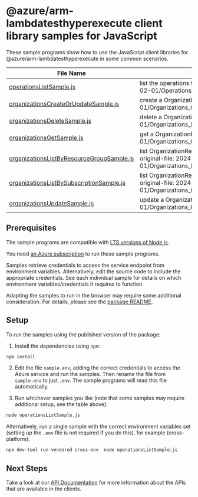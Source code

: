 # @azure/arm-lambdatesthyperexecute client library samples for JavaScript

These sample programs show how to use the JavaScript client libraries for @azure/arm-lambdatesthyperexecute in some common scenarios.

| **File Name**                                                                       | **Description**                                                                                                                            |
| ----------------------------------------------------------------------------------- | ------------------------------------------------------------------------------------------------------------------------------------------ |
| [operationsListSample.js][operationslistsample]                                     | list the operations for the provider x-ms-original-file: 2024-02-01/Operations_List_MaximumSet_Gen.json                                    |
| [organizationsCreateOrUpdateSample.js][organizationscreateorupdatesample]           | create a OrganizationResource x-ms-original-file: 2024-02-01/Organizations_CreateOrUpdate_MaximumSet_Gen.json                              |
| [organizationsDeleteSample.js][organizationsdeletesample]                           | delete a OrganizationResource x-ms-original-file: 2024-02-01/Organizations_Delete_MaximumSet_Gen.json                                      |
| [organizationsGetSample.js][organizationsgetsample]                                 | get a OrganizationResource x-ms-original-file: 2024-02-01/Organizations_Get_MaximumSet_Gen.json                                            |
| [organizationsListByResourceGroupSample.js][organizationslistbyresourcegroupsample] | list OrganizationResource resources by resource group x-ms-original-file: 2024-02-01/Organizations_ListByResourceGroup_MaximumSet_Gen.json |
| [organizationsListBySubscriptionSample.js][organizationslistbysubscriptionsample]   | list OrganizationResource resources by subscription ID x-ms-original-file: 2024-02-01/Organizations_ListBySubscription_MaximumSet_Gen.json |
| [organizationsUpdateSample.js][organizationsupdatesample]                           | update a OrganizationResource x-ms-original-file: 2024-02-01/Organizations_Update_MaximumSet_Gen.json                                      |

## Prerequisites

The sample programs are compatible with [LTS versions of Node.js](https://github.com/nodejs/release#release-schedule).

You need [an Azure subscription][freesub] to run these sample programs.

Samples retrieve credentials to access the service endpoint from environment variables. Alternatively, edit the source code to include the appropriate credentials. See each individual sample for details on which environment variables/credentials it requires to function.

Adapting the samples to run in the browser may require some additional consideration. For details, please see the [package README][package].

## Setup

To run the samples using the published version of the package:

1. Install the dependencies using `npm`:

```bash
npm install
```

2. Edit the file `sample.env`, adding the correct credentials to access the Azure service and run the samples. Then rename the file from `sample.env` to just `.env`. The sample programs will read this file automatically.

3. Run whichever samples you like (note that some samples may require additional setup, see the table above):

```bash
node operationsListSample.js
```

Alternatively, run a single sample with the correct environment variables set (setting up the `.env` file is not required if you do this), for example (cross-platform):

```bash
npx dev-tool run vendored cross-env  node operationsListSample.js
```

## Next Steps

Take a look at our [API Documentation][apiref] for more information about the APIs that are available in the clients.

[operationslistsample]: https://github.com/Azure/azure-sdk-for-js/blob/main/sdk/lambdatesthyperexecute/arm-lambdatesthyperexecute/samples/v1/javascript/operationsListSample.js
[organizationscreateorupdatesample]: https://github.com/Azure/azure-sdk-for-js/blob/main/sdk/lambdatesthyperexecute/arm-lambdatesthyperexecute/samples/v1/javascript/organizationsCreateOrUpdateSample.js
[organizationsdeletesample]: https://github.com/Azure/azure-sdk-for-js/blob/main/sdk/lambdatesthyperexecute/arm-lambdatesthyperexecute/samples/v1/javascript/organizationsDeleteSample.js
[organizationsgetsample]: https://github.com/Azure/azure-sdk-for-js/blob/main/sdk/lambdatesthyperexecute/arm-lambdatesthyperexecute/samples/v1/javascript/organizationsGetSample.js
[organizationslistbyresourcegroupsample]: https://github.com/Azure/azure-sdk-for-js/blob/main/sdk/lambdatesthyperexecute/arm-lambdatesthyperexecute/samples/v1/javascript/organizationsListByResourceGroupSample.js
[organizationslistbysubscriptionsample]: https://github.com/Azure/azure-sdk-for-js/blob/main/sdk/lambdatesthyperexecute/arm-lambdatesthyperexecute/samples/v1/javascript/organizationsListBySubscriptionSample.js
[organizationsupdatesample]: https://github.com/Azure/azure-sdk-for-js/blob/main/sdk/lambdatesthyperexecute/arm-lambdatesthyperexecute/samples/v1/javascript/organizationsUpdateSample.js
[apiref]: https://learn.microsoft.com/javascript/api/@azure/arm-lambdatesthyperexecute?view=azure-node-preview
[freesub]: https://azure.microsoft.com/free/
[package]: https://github.com/Azure/azure-sdk-for-js/tree/main/sdk/lambdatesthyperexecute/arm-lambdatesthyperexecute/README.md
